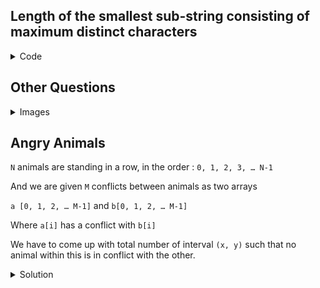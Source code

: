 ## Length of the smallest sub-string consisting of maximum distinct characters
<details>
  <summary>Code</summary>
  
```c++
string findSubString(string str) 
{ 
    int n = str.length(); 
    int dist_count = 0; 
    bool visited[MAX_CHARS] = { false }; 
    for (int i = 0; i < n; i++) { 
        if (visited[str[i]] == false) { 
            visited[str[i]] = true; 
            dist_count++; 
        } 
    } 
    int start = 0, start_index = -1, min_len = INT_MAX; 
    int count = 0; 
    int curr_count[MAX_CHARS] = { 0 }; 
    for (int j = 0; j < n; j++) { 
        // Count occurrence of characters of string 
        curr_count[str[j]]++; 
        // If any distinct character matched, then increment count 
        if (curr_count[str[j]] == 1) 
            count++; 
  
        // if all the characters are matched 
        if (count == dist_count) { 
            while (curr_count[str[start]] > 1) { 
                if (curr_count[str[start]] > 1) 
                    curr_count[str[start]]--; 
                start++; 
            } 
            int len_window = j - start + 1; 
            if (min_len > len_window) { 
                min_len = len_window; 
                start_index = start; 
            } 
        } 
    } 
    return str.substr(start_index, min_len); 
} 
```
</details>

## Other Questions
<details>
  <summary>Images</summary>
  
![](https://i.imgur.com/tXUK53W.png)  
![](https://i.imgur.com/ztdeKAg.png)
![](https://i.imgur.com/fp5BNST.png)
![](https://i.imgur.com/xiEAiLF.png)
![](https://i.imgur.com/PuKZJXm.png)
![](https://i.imgur.com/qLd4dVo.png)
![](https://i.imgur.com/noecV9i.png)
![](https://i.imgur.com/hsDvGbR.png)
![](https://i.imgur.com/rVqvCU3.png)
![](https://i.imgur.com/VovUatW.png)
![](https://i.imgur.com/j6jXFFb.png)
![](https://i.imgur.com/8qmY6Fl.png)
</details>

## Angry Animals
`N` animals are standing in a row, in the order : `0, 1, 2, 3, … N-1`

And we are given `M` conflicts between animals as two arrays

`a [0, 1, 2, … M-1]` and `b[0, 1, 2, … M-1]`

Where `a[i]` has a conflict with `b[i]`

We have to come up with total number of interval `(x, y)` such that no animal within this is in conflict with the other.

<details>
  <summary>Solution</summary>

Consider an animal i, to get the maximum length of interval including animal i, we have to look at all animals between i and the minimum animal i has conflict with.

Suppose the least animal i has conflict with be least_animal.

So we can choose all animals `i, i+1, … (least_animal-1)` if all animals between `i` and `least_animal` have no conflicts with each other.

So maximum length of interval including `i` depends on `least_animal` and the maximum interval of animals including the animal `i+1`.

Which means recursion, which means Dynamic Programming.

```c++
public static void AngryAnimals(int N, int [] a, int [] b){ 
 
	/* The following array will contain the least animal  
	that animal i has conflict with */ 
 
	int [] conflicts = new int[N]; 
	int i = 0; 
	Arrays.fill(conflicts, N); 
	for(i = 0; i < a.length; i++){ 
		int l = Math.min(a[i], b[i]); 
		int h = Math.max(a[i], b[i]); 
		conflicts[l] = Math.min(conflicts[l], h); 
	} 
 
	/* The following array will contain at the index i the maximum length of  
	interval including the animal i, 
	Also note that the maximum interval including the animal i depends on the  
	least animal i has conflict with and also the maximum interval including  
	the animal i+1 */ 
 
	int [] aux_con = new int[N]; 
	 
	//Since N-1 animal wont have any conflicts with animal bigger than itself 
	aux_con[N-1] = N; 
	 
	int ways = 0; 
 
	for(i = N-2; i > -1; i-=1){ 
		aux_con[i] = Math.min(conflicts[i], aux_con[i+1]); 
 
		/* suppose i = 0, aux_con[i] = 3; 
			intervals are as follows : 
			[0, 1, 2] 
			[0, 1] 
			[0] 
			the number of possible intervals increases by aux_con[i] - i 
			which is the length of the interval 
		*/ 
 
		ways += aux_con[i] - i; 
	} 
 
	System.out.println("Total non-conflicting intervals are : "+ways); 
```
</details>
